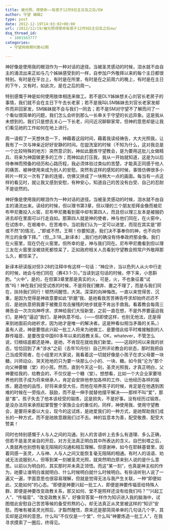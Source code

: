 ```yaml
---
title: 被光照，得使命——有感于12月9日主日及之后/EW
author: 守望 编辑2
type: post
date: 2012-12-19T14:03:02+00:00
url: /2012/12/19/被光照得使命有感于12月9日主日及之后ew/
dsq_thread_id:
  - 1801563777
categories:
  - 守望网络期刊第42期

---
```

神好像是使用我的眼泪作为一种对话的途径。当被圣灵感动的时候，泪水就不由自主的涌流出来<!--more-->正如与几个姊妹感受到的一样，自参加户外敬拜以来的每个主日都很特别。有时是在平台上，有时是在所里，有时是在之前周六的晚上，有时是在主日的下午，又有时，如此次，是在之后的周一。

特别感慨于神是如何使用肢体相连来做工。若不是DLY姊妹想关心刘官长老房子的事情，我们就不会在主日下午去长老家；若不是我叫LSM姊妹去刘官长老家发邮件而非回家发，SM姊妹就不会与我们一同去；若不是SM对守望不了解而问了一个看似很简单的问题，我们怎么会听到那么一长串关于守望的长远异象。这是我从未想到的。我们只是想去关心一下长老，问问近况聊聊家常，但神的意思却是让我们看见祂的工作如何在地上进行。

周一请假了一天想休息一下，神藉着这段时间，藉着我读经祷告，大大光照我，让我有了一次与神亲近好好安静的时间。在盥洗室的时候（不知为什么，这对我总是一个比较特殊的地方）突然意识到，神如此磨炼守望教会，是为要用这批儿女做精兵、将来为神国做更多的工作；而神如此打压我，我从一开始就知道，这是为以后侍奉神而预备的经历和心路历程，我必须体验过类似的苦楚，才能真正同感于他人的痛苦、被神使用来成为别人的安慰。突然有这样的感知的时候，事情仿佛很多小碎片一样又一次有了新的连接，仿佛又拼成了一块稍大一点的画面。每当有一点这样的看见时，就让我又感到安慰，有种安心，知道自己的苦没有白受、自己的忍耐不是徒然的。

神好像是使用我的眼泪作为一种对话的途径。当被圣灵感动的时候，泪水就不由自主的涌流出来。读经的时候，但以理书第3章，但以理的三个朋友拒拜金像而被尼布甲尼撒投入火窑，尼布甲尼撒看到窑中却有第四人，而且但以理三友本是被捆扔进去却在里面可以行走自如。那第四人就是神的使者，神与他们同在，在火窑中，在试炼中，在艰难中，在苦难中。当初我们认为一定可以进堂，而现在其实是“即或不然”的情况，_“即或不然，王啊！你要知道，我们决不事奉你的神，也不向你所立的金像下拜。”（但__3:18__新译本）_我们也的确没有侍奉政府那金像。我们在火窑里，现在仍在火窑里。但所幸的是，神与我们同在。尼布甲尼撒看到但以理三友在火窑里没被烧死都惊呆了，正如政府相关人员看到守望教会照常户外敬拜那么久，都惊呆了。

新译本研读版对但3:28的注释中有这样一句话：“神应许，当以色列人从火中行走的时候，祂会与他们同在（赛43:1-3）。”当读到这句话的时候，停下来，小思斟酌。“火中”，是的，在但第3章里那是真实的火，可是，火，不也象征着“试炼”吗！神在我们经受试炼的时候，不是将我们撇弃、置之不理了，而是与我们同在，扶持我们同行！顿然间醒悟，大哭。深深的向神悔改。一直以来觉得苦、沉重，是因为觉得是神故意要如此“折磨”我、是祂看我苦苦祷告呼求却始终迟迟不应、是祂执意把我置于被撒旦攻击摧残的地步就是不肯出手救我。看着教会每周三祷告会一次次向神呼求、求神给我们大恒新堂，之前一直在想，不是外界要逼迫我们，是神在“逼迫”我们，是神执意不给。（——但即使这样，也别无他法，还是得来到祂面前向祂祈求，因为祂才是唯一的解决者。这是种看似相当矛盾的关系。）虽有人说，神是要借此兴起一批工人将来为祂做工、是要借此给平时难接触到的人群传福音、是要改变中国60多年以来的政教关系，OK，whatever，不管怎么说，归根结底都还是神，是祂，不肯现在就给我们新堂。——这段时间以来我的状态，恰恰回到了未“涉水”之前（去年10月份）自己所评论教会的状态，那时我把自己当成旁观者，在小组里对大家说，我看着这一切就好像是小孩子在求父母要一块糖，兴师动众、哭天抢地的只为要一块那么小小的、一块、糖。如今我“沦为”那个向父神要糖（堂）的小孩。然而，直到今天这一刻，圣灵光照我，才真正明白，父神要给我的、给教会的，不仅仅是一个糖（堂）。想想看，比如一个大企业家要培养他的孩子成为将来继承人，肯定会安排他参加各样的工作、让他经历各样的锻炼，磨造他的品性，好将来承受大任，而他在培养孩子的时候，肯定是在他遇到困难的时候在一旁指点、鼓励，而不是一伸手就替他摆平解决——那样不叫“爱”，那是“害”。孩子失去了他本该经受的锻炼，这是损失，不是好事。没有经历过锻炼，是没办法将来承担起掌管整个家族企业的重任的。同样，神使用我、使用守望教会，是要将来委以大业，现今的这试炼，是祂爱我们的一种方式，是祂帮助我们成长的一种方式，而不是祂故意跟我们过不去。神的旨意本为善，配受敬畏、配受大赞美！

同时也特别感慨于人与人之间的沟通。别人的言语听上去多么有道理、多么正确，但若不是圣灵亲自的开启，对方无法真正明白其中所表达的含义。自巴别塔之后，人类就再也别想有毫无阻隔的沟通和相互理解。但感谢神，如今在耶稣基督里，因着同感一圣灵，人与神、人与人之间又能恢复毫无阻隔的相通。有时人的话语、劝诫无法说服别人，但等到某一刻被圣灵光照，就突然明白原来别人说的是什么意思。以前以为明白的，其实那时并未真正领悟。而这“某一刻”，也真是神主权的作为，祂要让谁明白谁就明白、什么时候明白就什么时候明白。有些话听别人说了一遍又一遍，字面意思也很容易理解，但就是觉得无法与我产生关联，一种“即便如此、又能如何”的心态。“即便是神要兴起一批工人、即便是神要传福音给特殊人群、即便是神要改变政教关系，那又如何、堂不是照样还没有给我们吗？”“兴起工人”、“传福音”、“改变政教关系”，好像背答案一样作为知识进入我的脑海中，试图借此安慰自己苦苦等候的备受煎熬的心，却无法真正从灵里被这样的“知识”安慰。而唯有被圣灵光照后，才豁然醒悟，原来还是那简简单单的几句话几个字，其实却是这样的意思。什么叫“不仅仅是一个堂”、什么叫“神要炼造一批工人”，在我寻求摸索了一圈后，终得见。
